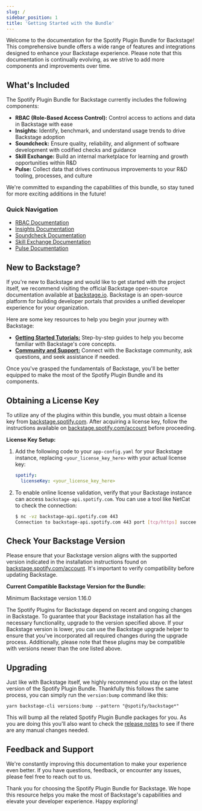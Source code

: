 ```yaml
---
slug: /
sidebar_position: 1
title: 'Getting Started with the Bundle'
---
```


Welcome to the documentation for the Spotify Plugin Bundle for Backstage! This comprehensive bundle offers a wide range of features and integrations designed to enhance your Backstage experience. Please note that this documentation is continually evolving, as we strive to add more components and improvements over time.

## What's Included

The Spotify Plugin Bundle for Backstage currently includes the following components:

- **RBAC (Role-Based Access Control):** Control access to actions and data in Backstage with ease
- **Insights:** Identify, benchmark, and understand usage trends to drive Backstage adoption
- **Soundcheck:** Ensure quality, reliability, and alignment of software development with codified checks and guidance
- **Skill Exchange:** Build an internal marketplace for learning and growth opportunities within R&D
- **Pulse:** Collect data that drives continuous improvements to your R&D tooling, processes, and culture

We're committed to expanding the capabilities of this bundle, so stay tuned for more exciting additions in the future!

### Quick Navigation

- [RBAC Documentation](/rbac)
- [Insights Documentation](/insights)
- [Soundcheck Documentation](/soundcheck)
- [Skill Exchange Documentation](/skill-exchange)
- [Pulse Documentation](/pulse)

## New to Backstage?

If you're new to Backstage and would like to get started with the project itself, we recommend visiting the official Backstage open-source documentation available at [backstage.io](https://backstage.io). Backstage is an open-source platform for building developer portals that provides a unified developer experience for your organization.

Here are some key resources to help you begin your journey with Backstage:

- **[Getting Started Tutorials:](https://backstage.io/docs/getting-started/)** Step-by-step guides to help you become familiar with Backstage's core concepts.
- **[Community and Support:](https://backstage.io/community/)** Connect with the Backstage community, ask questions, and seek assistance if needed.

Once you've grasped the fundamentals of Backstage, you'll be better equipped to make the most of the Spotify Plugin Bundle and its components.

## Obtaining a License Key

To utilize any of the plugins within this bundle, you must obtain a license key from [backstage.spotify.com](https://backstage.spotify.com/). After acquiring a license key, follow the instructions available on [backstage.spotify.com/account](https://backstage.spotify.com/account) before proceeding.

**License Key Setup:**

1. Add the following code to your `app-config.yaml` for your Backstage instance, replacing `<your_license_key_here>` with your actual license key:

   ```yaml
   spotify:
     licenseKey: <your_license_key_here>
   ```

2. To enable online license validation, verify that your Backstage instance can access `backstage-api.spotify.com`. You can use a tool like NetCat to check the connection:

   ```bash
   $ nc -vz backstage-api.spotify.com 443
   Connection to backstage-api.spotify.com 443 port [tcp/https] succeeded!
   ```

## Check Your Backstage Version

Please ensure that your Backstage version aligns with the supported version indicated in the installation instructions found on [backstage.spotify.com/account](https://backstage.spotify.com/account). It's important to verify compatibility before updating Backstage.

**Current Compatible Backstage Version for the Bundle:**

Minimum Backstage version 1.16.0

The Spotify Plugins for Backstage depend on recent and ongoing changes in Backstage. To guarantee that your Backstage installation has all the necessary functionality, upgrade to the version specified above. If your Backstage version is lower, you can use the Backstage upgrade helper to ensure that you've incorporated all required changes during the upgrade process. Additionally, please note that these plugins may be compatible with versions newer than the one listed above.

## Upgrading

Just like with Backstage itself, we highly recommend you stay on the latest version of the Spotify Plugin Bundle. Thankfully this follows the same process, you can simply run the `version:bump` command like this:

```shell
yarn backstage-cli versions:bump --pattern "@spotify/backstage*"
```

This will bump all the related Spotify Plugin Bundle packages for you. As you are doing this you'll also want to check the [release notes](https://backstage.spotify.com/release-notes/) to see if there are any manual changes needed.

## Feedback and Support

We're constantly improving this documentation to make your experience even better. If you have questions, feedback, or encounter any issues, please feel free to reach out to us.

Thank you for choosing the Spotify Plugin Bundle for Backstage. We hope this resource helps you make the most of Backstage's capabilities and elevate your developer experience. Happy exploring!
